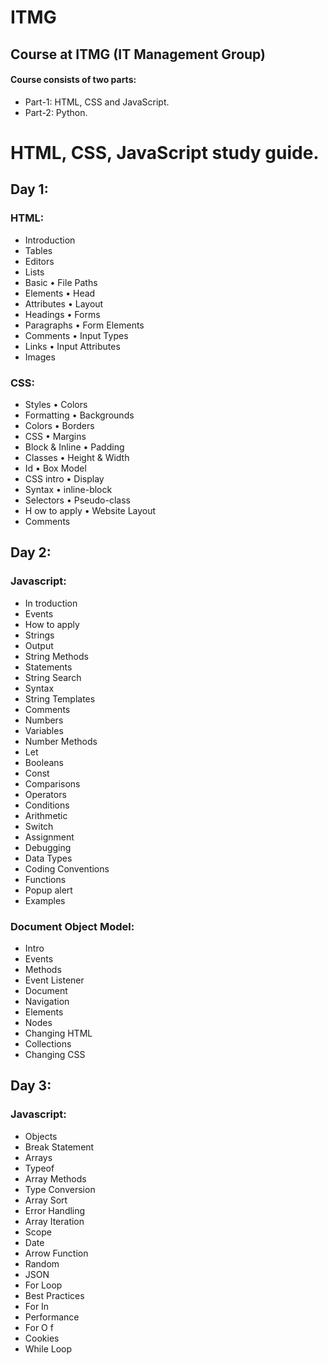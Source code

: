 # ITMG
## Course at ITMG (IT Management Group)

#### Course consists of two parts:
- Part-1: HTML, CSS and JavaScript.
- Part-2: Python.

# HTML, CSS, JavaScript study guide.

## Day 1:
### HTML:
- Introduction 
- Tables
- Editors 
- Lists
- Basic • File Paths
- Elements • Head
- Attributes • Layout
- Headings • Forms
- Paragraphs • Form Elements
- Comments • Input Types
- Links • Input Attributes
- Images

### CSS:
- Styles • Colors
- Formatting • Backgrounds
- Colors • Borders
- CSS • Margins
- Block & Inline • Padding
- Classes • Height & Width
- Id • Box Model
- CSS intro • Display
- Syntax • inline-block
- Selectors • Pseudo-class
- H ow to apply • Website Layout
- Comments

## Day 2:
### Javascript: 
- In troduction
- Events
- How to apply
- Strings
- Output
- String Methods
- Statements
- String Search
- Syntax
- String Templates
- Comments
- Numbers
- Variables
- Number Methods
- Let
- Booleans
- Const
- Comparisons
- Operators
- Conditions
- Arithmetic
- Switch
- Assignment
- Debugging
- Data Types
- Coding Conventions
- Functions
- Popup alert
- Examples

### Document Object Model: 
- Intro
- Events
- Methods
- Event Listener
- Document
- Navigation
- Elements
- Nodes
- Changing HTML
- Collections
- Changing CSS

## Day 3:
### Javascript: 
- Objects
- Break Statement
- Arrays
- Typeof
- Array Methods
- Type Conversion
- Array Sort
- Error Handling
- Array Iteration
- Scope
- Date
- Arrow Function
- Random
- JSON
- For Loop
- Best Practices
- For In
- Performance
- For O f
- Cookies
- While Loop
